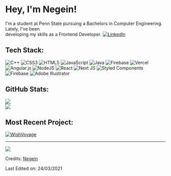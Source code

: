 
# Hey, I'm Negein!
I'm a student at Penn State pursuing a Bachelors in Computer Engineering. Lately, I've been<br>developing my skills as a Frontend Developer.
[![LinkedIn](https://img.shields.io/badge/LinkedIn-%230077B5.svg?logo=linkedin&logoColor=white)](https://linkedin.com/in/negeinimmen) 

## Tech Stack:
![C++](https://img.shields.io/badge/c++-%2300599C.svg?style=flat&logo=c%2B%2B&logoColor=white) ![CSS3](https://img.shields.io/badge/css3-%231572B6.svg?style=flat&logo=css3&logoColor=white) ![HTML5](https://img.shields.io/badge/html5-%23E34F26.svg?style=flat&logo=html5&logoColor=white) ![JavaScript](https://img.shields.io/badge/javascript-%23323330.svg?style=flat&logo=javascript&logoColor=%23F7DF1E) ![Java](https://img.shields.io/badge/java-%23ED8B00.svg?style=flat&logo=openjdk&logoColor=white) ![Firebase](https://img.shields.io/badge/firebase-%23039BE5.svg?style=flat&logo=firebase) ![Vercel](https://img.shields.io/badge/vercel-%23000000.svg?style=flat&logo=vercel&logoColor=white) ![Angular.js](https://img.shields.io/badge/angular.js-%23E23237.svg?style=flat&logo=angularjs&logoColor=white) ![NodeJS](https://img.shields.io/badge/node.js-6DA55F?style=flat&logo=node.js&logoColor=white) ![React](https://img.shields.io/badge/react-%2320232a.svg?style=flat&logo=react&logoColor=%2361DAFB) ![Next JS](https://img.shields.io/badge/Next-black?style=flat&logo=next.js&logoColor=white) ![Styled Components](https://img.shields.io/badge/styled--components-DB7093?style=flat&logo=styled-components&logoColor=white) ![Firebase](https://img.shields.io/badge/Firebase-039BE5?style=flat&logo=Firebase&logoColor=white) ![Adobe Illustrator](https://img.shields.io/badge/adobe%20illustrator-%23FF9A00.svg?style=flat&logo=adobe%20illustrator&logoColor=white)
## GitHub Stats:
![](https://github-readme-streak-stats.herokuapp.com/?user=EngineerInCollege&theme=darcula&hide_border=true)<br/>
![](https://github-readme-stats.vercel.app/api/top-langs/?username=EngineerInCollege&theme=darcula&hide_border=true&include_all_commits=false&count_private=false&layout=compact)
## Most Recent Project:
[![WishVoyage](https://wish-voyage.vercel.app/)](https://github.com/EngineerInCollege/WishVoyage)


---
[![](https://visitcount.itsvg.in/api?id=EngineerInCollege&icon=0&color=12)](https://visitcount.itsvg.in)

Credits: [Negein](https://github.com/EngineerInCollege)

Last Edited on: 24/03/2021
